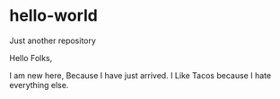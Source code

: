 # hello-world
Just another repository

Hello Folks,

I am new here, Because I have just arrived. I Like Tacos because I hate everything else.
